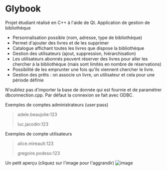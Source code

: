 # Glybook
Projet étudiant réalisé en C++ à l'aide de Qt. Application de gestion de bibliothèque

* Personnalisation possible (nom, adresse, type de bibliothèque)
* Permet d'ajouter des livres et de les supprimer
* Catalogue affichant toutes les livres que dispose la bibliothèque
* Gestion des utilisateurs (ajout, suppression, hiérarchisation)
* Les utilisateurs abonnés peuvent réserver des livres pour aller les chercher à la bibliothèque (mais sont limités en nombre de réservations)
* Possibilité de les emprunter une fois qu'ils viennent chercher le livre.
* Gestion des prêts : on associe un livre, un utilisateur et cela pour une période définie

N'oubliez pas d'importer la base de donnée qui est fournie et de paramétrer dbconnection.cpp. Par défaut la connexion se fait avec ODBC.


Exemples de comptes administrateurs (user:pass)
> adele.beaujolie:123
>
> luc.jacodin:123

Exemples de compte utilisateurs
> alice.mireault:123
>
> gregoire.podeso:123

Un petit aperçu (cliquez sur l'image pour l'aggrandir)
![image](https://user-images.githubusercontent.com/44404051/99879511-c8344d80-2c0d-11eb-9d5e-4f8c91e0f554.png)
